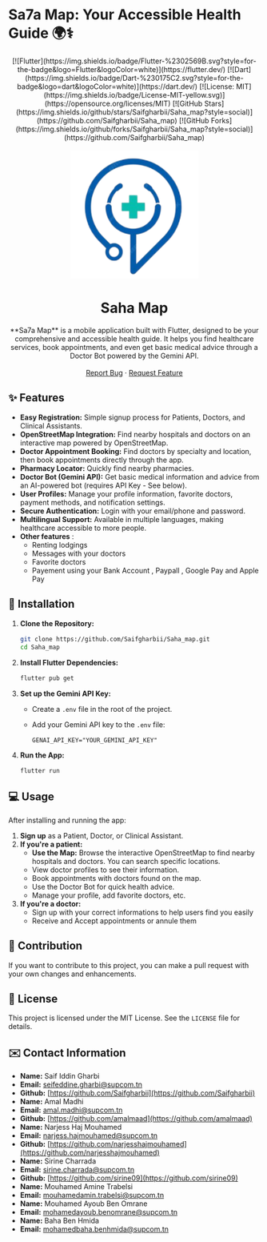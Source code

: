 # Sa7a Map: Your Accessible Health Guide 🌍⚕️

<div align="center">
[![Flutter](https://img.shields.io/badge/Flutter-%2302569B.svg?style=for-the-badge&logo=Flutter&logoColor=white)](https://flutter.dev/)
[![Dart](https://img.shields.io/badge/Dart-%230175C2.svg?style=for-the-badge&logo=dart&logoColor=white)](https://dart.dev/)
[![License: MIT](https://img.shields.io/badge/License-MIT-yellow.svg)](https://opensource.org/licenses/MIT)
[![GitHub Stars](https://img.shields.io/github/stars/Saifgharbii/Saha_map?style=social)](https://github.com/Saifgharbii/Saha_map)
[![GitHub Forks](https://img.shields.io/github/forks/Saifgharbii/Saha_map?style=social)](https://github.com/Saifgharbii/Saha_map)
</div>  



<br />
<div align="center">
  <a href="https://github.com/Saifgharbii/Saha_map">
    <img src="assets/images/logo.png" alt="Logo" width="256" height="256">
  </a>
    <h1 width="35px">Saha Map
    </h1>
  <p align="center">
    **Sa7a Map** is a mobile application built with Flutter, designed to be your comprehensive and accessible health guide. It helps you find healthcare services, book appointments, and even get basic medical advice through a Doctor Bot powered by the Gemini API.
    <br />
    <br />
    <a href="https://github.com/Saifgharbii/Saha_map/issues/new?labels=bug&template=bug-report---.md">Report Bug</a>
    ·
    <a href="https://github.com/Saifgharbii/Saha_map/issues/new?labels=enhancement&template=feature-request---.md">Request Feature</a>
  </p>
</div>


## ✨ Features

*   **Easy Registration:** Simple signup process for Patients, Doctors, and Clinical Assistants.
*   **OpenStreetMap Integration:**  Find nearby hospitals and doctors on an interactive map powered by OpenStreetMap.
*   **Doctor Appointment Booking:** Find doctors by specialty and location, then book appointments directly through the app.
*   **Pharmacy Locator:** Quickly find nearby pharmacies.
*   **Doctor Bot (Gemini API):** Get basic medical information and advice from an AI-powered bot (requires API Key - See below).
*   **User Profiles:** Manage your profile information, favorite doctors, payment methods, and notification settings.
*   **Secure Authentication:** Login with your email/phone and password.
*   **Multilingual Support:** Available in multiple languages, making healthcare accessible to more people.
*   **Other features** :
     *  Renting lodgings
     *   Messages with your doctors
     *   Favorite doctors 
     *  Payement using your Bank Account , Paypall , Google Pay and Apple Pay
## 🚀 Installation

1.  **Clone the Repository:**

    ```bash
    git clone https://github.com/Saifgharbii/Saha_map.git
    cd Saha_map
    ```

2.  **Install Flutter Dependencies:**

    ```bash
    flutter pub get
    ```

3.  **Set up the Gemini API Key:**

    *   Create a `.env` file in the root of the project.
    *   Add your Gemini API key to the `.env` file:

        ```
        GENAI_API_KEY="YOUR_GEMINI_API_KEY"
        ```

4.  **Run the App:**

    ```bash
    flutter run
    ```

## 💻 Usage

After installing and running the app:

1.  **Sign up** as a Patient, Doctor, or Clinical Assistant.
2.  **If you're a patient:**
    *   **Use the Map:** Browse the interactive OpenStreetMap to find nearby hospitals and doctors. You can search specific locations.
    *   View doctor profiles to see their information.
    *   Book appointments with doctors found on the map.
    *   Use the Doctor Bot for quick health advice.
    *   Manage your profile, add favorite doctors, etc.
3.  **If you're a doctor:**
    *   Sign up with your correct informations to help users find you easily
    *   Receive and Accept appointments or annule them

## 🤝 Contribution

If you want to contribute to this project, you can make a pull request with your own changes and enhancements.

## 📄 License

This project is licensed under the MIT License. See the `LICENSE` file for details.

## ✉️ Contact Information

*   **Name:** Saif Iddin Gharbi
*   **Email:** seifeddine.gharbi@supcom.tn
*   **Github:** [https://github.com/Saifgharbii](https://github.com/Saifgharbii)
*   **Name:** Amal Madhi
*   **Email:**  amal.madhi@supcom.tn
*   **Github:** [https://github.com/amalmaad](https://github.com/amalmaad)
*   **Name:** Narjess Haj Mouhamed
*   **Email:** narjess.hajmouhamed@supcom.tn
*   **Github:** [https://github.com/narjesshajmouhamed](https://github.com/narjesshajmouhamed)
*   **Name:** Sirine Charrada
*   **Email:** sirine.charrada@supcom.tn
*   **Github:** [https://github.com/sirine09](https://github.com/sirine09)
*   **Name:** Mouhamed Amine Trabelsi
*   **Email:** mouhamedamin.trabelsi@supcom.tn
*   **Name:** Mouhamed Ayoub Ben Omrane
*   **Email:** mohamedayoub.benomrane@supcom.tn
*   **Name:** Baha Ben Hmida
*   **Email:** mohamedbaha.benhmida@supcom.tn
